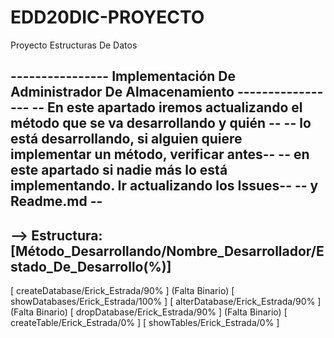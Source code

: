 # EDD20DIC-PROYECTO
Proyecto Estructuras De Datos

---------------- Implementación De Administrador De Almacenamiento -----------------
-- En este apartado iremos actualizando el método que se va desarrollando y quién --
-- lo está desarrollando, si alguien quiere implementar un método, verificar antes--
-- en este apartado si nadie más lo está implementando. Ir actualizando los Issues--
-- y Readme.md                                                                    --
------------------------------------------------------------------------------------
--> Estructura: [Método_Desarrollando/Nombre_Desarrollador/Estado_De_Desarrollo(%)]
------------------------------------------------------------------------------------
[ createDatabase/Erick_Estrada/90% ] (Falta Binario)
[ showDatabases/Erick_Estrada/100% ]
[ alterDatabase/Erick_Estrada/90%  ] (Falta Binario)
[ dropDatabase/Erick_Estrada/90%   ] (Falta Binario) 
[ createTable/Erick_Estrada/0%     ]
[ showTables/Erick_Estrada/0%      ] 
